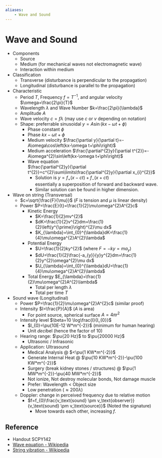 ```yaml
---
aliases:
    - Wave and Sound
---
```


# Wave and Sound

- Components
    - Source
    - Medium (for mechanical waves not electromagnetic wave)
    - Interaction within medium
- Classification
    - Transverse (disturbance is perpendicular to the propagation)
    - Longitudinal (disturbance is parallel to the propagation)
- Characteristic
    - Period $T$, Frequency $f=T^{-1}$, and angular velocity $\omega=\frac{2\pi}{T}$
    - Wavelength $\lambda$ and Wave Number $k=\frac{2\pi}{\lambda}$
    - Amplitude $A$
    - Wave velocity $c=f\lambda$ (may use $c$ or $v$ depending on notation)
    - Shape: preferrable sinusoidal $y=A\sin\left(kx-\omega t+\phi\right)$
        - Phase constant $\phi$
        - Phase $kx-\omega t+\phi$
        - Medium velocity $\frac{\partial y}{\partial t}=-A\omega\cos\left(kx-\omega t+\phi\right)$
        - Medium acceleration $\frac{\partial^{2}y}{\partial t^{2}}=-A\omega^{2}\sin\left(kx-\omega t+\phi\right)$
        - Wave equation  
                 $\frac{\partial^{2}y}{\partial t^{2}}=c^{2}\sum\limits\frac{\partial^{2}y}{\partial x_{i}^{2}}$
            - Solution is $y=f_{+}\left(x-ct\right)+f_{-}\left(x+ct\right)$  
                         essentially a superposition of forward and backward wave.
            - Similar solution can be found in higher dimension.
- Wave on string (Transversal)
    - $c=\sqrt{\frac{F}{\mu}}$ ($F$ is tension and $\mu$ is linear density)
    - Power $P=\frac{E}{t}=\frac{1}{2}\mu\omega^{2}A^{2}c$
        - Kinetic Energy
            - $K=\frac{1}{2}mv^{2}$
            - $dK=\frac{1}{2}v^{2}dm=\frac{1}{2}\left(y^{\prime}\right)^{2}\mu dx$
            - $K_{\lambda}=\int_{0}^{\lambda}dK=\frac{1}{4}\mu\omega^{2}A^{2}\lambda$
        - Potential Energy
            - $U=\frac{1}{2}ky^{2}$ (where $F=-ky=ma_{y}$)
            - $dU=\frac{1}{2}\frac{-a_{y}}{y}y^{2}dm=\frac{1}{2}y^{2}\omega^{2}\mu dx$
            - $U_{\lambda}=\int_{0}^{\lambda}dU=\frac{1}{4}\mu\omega^{2}A^{2}\lambda$
        - Total Energy $E_{\lambda}=\frac{1}{2}\mu\omega^{2}A^{2}\lambda$
            - Total per length $\lambda$
            - Total per time $T$
- Sound wave (Longitudinal)
    - Power $P=\frac{1}{2}\mu\omega^{2}A^{2}c$ (similar proof)
    - Intensity $I=\frac{P}{A}$ ($A$ is area)
        - For point source, spherical surface $A=4\pi r^{2}$
    - Intensity level $\beta=10 \log\frac{I}{I_{0}}$
        - $I_{0}=\pu{10E-12 W*m^{-2}}$ (minimum for human hearing)
        - Unit *deci*bel (hence the factor of $10$)
    - Hearing range: $\pu{20 Hz}$ to $\pu{20000 Hz}$
        - Ultrasonic / Infrasonic
    - Application: Ultrasound
        - Medical Analysis @ $<\pu{1 KW*m^{-2}}$
        - Generate Internal Heat @ $\pu{10 KW*m^{-2}}-\pu{100 KW*m^{-2}}$
        - Surgery (break kidney stones / structures) @ $\pu{1 MW*m^{-2}}-\pu{40 MW*m^{-2}}$
        - Not ionize, Not destroy molecular bonds, Not damage muscle
        - Prefer: Wavelength < Object size
        - Low penetration ($\approx 200\lambda$)
    - Doppler: change in perceived frequency due to relative motion
        - $f=f_{0}\frac{v_\text{sound} \pm v_\text{observer}}{v_\text{sound} \pm v_\text{source}}$ (Noted the signature)
            - Move towards each other, increasing $f$.

## Reference

- Handout SCPY142
- [Wave equation - Wikipedia](https://en.wikipedia.org/wiki/Wave_equation)
- [String vibration - Wikipedia](https://en.wikipedia.org/wiki/String_vibration)
